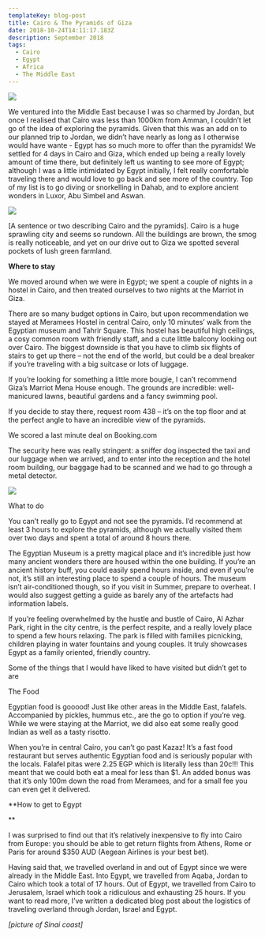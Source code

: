 ```yaml
---
templateKey: blog-post
title: Cairo & The Pyramids of Giza
date: 2018-10-24T14:11:17.183Z
description: September 2018
tags:
  - Cairo
  - Egypt
  - Africa
  - The Middle East
---
```

![](/img/egyypt-1.jpg)

We ventured into the Middle East because I was so charmed by Jordan, but once I realised that Cairo was less than 1000km from Amman, I couldn’t let go of the idea of exploring the pyramids. Given that this was an add on to our planned trip to Jordan, we didn’t have nearly as long as I otherwise would have wante - Egypt has so much more to offer than the pyramids! We settled for 4 days in Cairo and Giza, which ended up being a really lovely amount of time there, but definitely left us wanting to see more of Egypt; although I was a little intimidated by Egypt initially, I felt really comfortable traveling there and would love to go back and see more of the country. Top of my list is to go diving or snorkelling in Dahab, and to explore ancient wonders in Luxor, Abu Simbel and Aswan.

![](/img/egypt-2.jpg)

\[A sentence or two describing Cairo and the pyramids].Cairo is a huge sprawling city and seems so rundown. All the buildings are brown, the smog is really noticeable, and yet on our drive out to Giza we spotted several pockets of lush green farmland.



**Where to stay**

We moved around when we were in Egypt; we spent a couple of nights in a hostel in Cairo, and then treated ourselves to two nights at the Marriot in Giza.There are so many budget options in Cairo, but upon recommendation we stayed at Meramees Hostel in central Cairo, only 10 minutes’ walk from the Egyptian museum and Tahrir Square. This hostel has beautiful high ceilings, a cosy common room with friendly staff, and a cute little balcony looking out over Cairo. The biggest downside is that you have to climb six flights of stairs to get up there – not the end of the world, but could be a deal breaker if you’re traveling with a big suitcase or lots of luggage.



If you’re looking for something a little more bougie, I can’t recommend Giza’s Marriot Mena House enough. The grounds are incredible: well-manicured lawns, beautiful gardens and a fancy swimming pool.



If you decide to stay there, request room 438 – it’s on the top floor and at the perfect angle to have an incredible view of the pyramids.We scored a last minute deal on Booking.com The security here was really stringent: a sniffer dog inspected the taxi and our luggage when we arrived, and to enter into the reception and the hotel room building, our baggage had to be scanned and we had to go through a metal detector.

![](/img/egypt-3.jpg)

What to doYou can’t really go to Egypt and not see the pyramids. I’d recommend at least 3 hours to explore the pyramids, although we actually visited them over two days and spent a total of around 8 hours there.



The Egyptian Museum is a pretty magical place and it’s incredible just how many ancient wonders there are housed within the one building. If you’re an ancient history buff, you could easily spend hours inside, and even if you’re not, it’s still an interesting place to spend a couple of hours. The museum isn’t air-conditioned though, so if you visit in Summer, prepare to overheat. I would also suggest getting a guide as barely any of the artefacts had information labels.



If you’re feeling overwhelmed by the hustle and bustle of Cairo, Al Azhar Park, right in the city centre, is the perfect respite, and a really lovely place to spend a few hours relaxing. The park is filled with families picnicking, children playing in water fountains and young couples. It truly showcases Egypt as a family oriented, friendly country.Some of the things that I would have liked to have visited but didn’t get to are 



The FoodEgyptian food is gooood! Just like other areas in the Middle East, falafels. Accompanied by pickles, hummus etc., are the go to option if you’re veg. While we were staying at the Marriot, we did also eat some really good Indian as well as a tasty risotto.When you’re in central Cairo, you can’t go past Kazaz! It’s a fast food restaurant but serves authentic Egyptian food and is seriously popular with the locals. Falafel pitas were 2.25 EGP which is literally less than 20c!!! This meant that we could both eat a meal for less than $1. An added bonus was that it’s only 100m down the road from Meramees, and for a small fee you can even get it delivered.



**How to get to Egypt **

I was surprised to find out that it’s relatively inexpensive to fly into Cairo from Europe: you should be able to get return flights from Athens, Rome or Paris for around $350 AUD (Aegean Airlines is your best bet). 

Having said that, we travelled overland in and out of Egypt since we were already in the Middle East. Into Egypt, we travelled from Aqaba, Jordan to Cairo which took a total of 17 hours. Out of Egypt, we travelled from Cairo to Jerusalem, Israel which took a ridiculous and exhausting 25 hours. If you want to read more, I’ve written a dedicated blog post about the logistics of traveling overland through Jordan, Israel and Egypt.

_\[picture of Sinai coast]_
